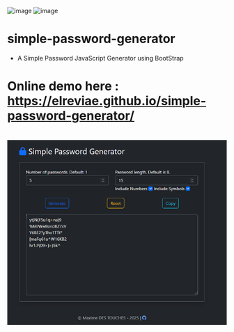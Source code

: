 ![image](https://img.shields.io/badge/JavaScript-323330?style=for-the-badge&logo=javascript&logoColor=F7DF1E)
![image](https://img.shields.io/badge/Bootstrap-563D7C?style=for-the-badge&logo=bootstrap&logoColor=white)

# simple-password-generator
- A Simple Password JavaScript Generator using BootStrap

# Online demo here : https://elreviae.github.io/simple-password-generator/

# ![Screenshot](screenshots/simple-password-generator.png)


